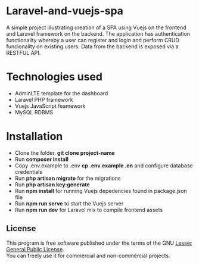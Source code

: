 # Laravel-and-vuejs-spa
A simple project illustrating creation of a SPA using Vuejs on the frontend and Laravel 
framework on the backend. The application has authentication functionality whereby a user
can register and login and perform CRUD funcionality on existing users. Data from the backend
is exposed via a RESTFUL API.

# Technologies used
* AdminLTE template for the dashboard <br/>
* Laravel PHP framework <br/>
* Vuejs JavaScript feamework <br/>
* MySQL RDBMS <br/>

# Installation
* Clone the folder.  **git clone project-name**  <br/>
* Run **composer install** <br/>
* Copy .env.example to .env **cp .env.example .en** and configure database credentials <br/>
* Run **php artisan migrate** for the migrations <br/>
* Run **php artisan key:generate** <br/>
* Run **npm install** for running Vuejs depedencies found in package.json file <br/>
* Run **npm run serve** to start the Vuejs server
* Run **npm run dev** for Laravel mix to compile frontend assets

## License
This program is free software published under the terms of the GNU [Lesser General Public License](http://www.gnu.org/copyleft/lesser.html). <br/>
You can freely use it for commercial and non-commercial projects.


